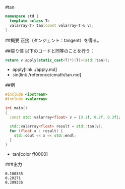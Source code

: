#tan
```cpp
namespace std {
  template <class T>
  valarray<T> tan(const valarray<T>& v);
}
```

##概要
正接（タンジェント：tangent）を得る。


##戻り値
以下のコードと同等のことを行う：

```cpp
return v.apply(static_cast<T(*)(T)>(std::tan));
```
* apply[link ./apply.md]
* sin[link /reference/cmath/tan.md]


##例
```cpp
#include <iostream>
#include <valarray>

int main()
{
  const std::valarray<float> v = {0.1f, 0.2f, 0.3f};

  std::valarray<float> result = std::tan(v);
  for (float x : result) {
    std::cout << x << std::endl;
  }
}
```
* tan[color ff0000]

###出力
```
0.100335
0.20271
0.309336
```



